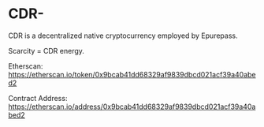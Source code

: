 # CDR-
 CDR is a decentralized native cryptocurrency employed by Epurepass. 
 
 Scarcity = CDR energy.

 Etherscan: https://etherscan.io/token/0x9bcab41dd68329af9839dbcd021acf39a40abed2
 
 Contract Address:
https://etherscan.io/address/0x9bcab41dd68329af9839dbcd021acf39a40abed2 

